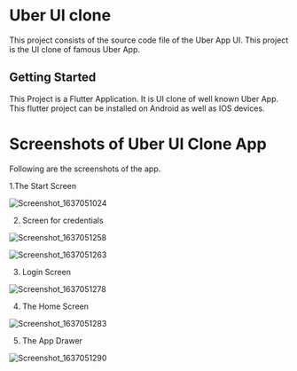 # Uber UI clone
This project consists of the source code file of the Uber App UI.
This project is the UI clone of famous Uber App. 

## Getting Started

This Project is a Flutter Application. It is UI clone of well known Uber App.
This flutter project can be installed on Android as well as IOS devices.


# Screenshots of Uber UI Clone App
Following are the screenshots of the app.

1.The Start Screen

![Screenshot_1637051024](https://user-images.githubusercontent.com/43025108/141957043-12ec137e-7141-4dd0-9ab0-4370d18d1da1.png)



2. Screen for credentials

![Screenshot_1637051258](https://user-images.githubusercontent.com/43025108/141957086-ddd0255f-0d51-49b4-865e-0e00f830389d.png)

![Screenshot_1637051263](https://user-images.githubusercontent.com/43025108/141957115-0418623e-e557-45c1-ae52-104d7f838cc0.png)


3. Login Screen

![Screenshot_1637051278](https://user-images.githubusercontent.com/43025108/141957156-8f741610-7de3-4f2b-8c2e-d576ddc545f6.png)


4. The Home Screen

![Screenshot_1637051283](https://user-images.githubusercontent.com/43025108/141957181-f8ea25a6-1f84-4b5d-a9bf-f177a0cceb00.png)


5. The App Drawer

![Screenshot_1637051290](https://user-images.githubusercontent.com/43025108/141957213-522cb286-c7a7-438c-9373-e325d0d0a96f.png)



